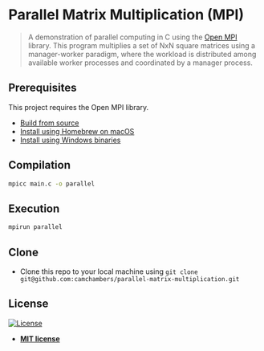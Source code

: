 # Parallel Matrix Multiplication (MPI)
>  A demonstration of parallel computing in C using the [Open MPI](https://www.open-mpi.org) library. This program multiplies a set of NxN square matrices using a manager-worker paradigm, where the workload is distributed among available worker processes and coordinated by a manager process. 

## Prerequisites
This project requires the Open MPI library.

- [Build from source](https://www.open-mpi.org/faq/?category=building#easy-build)
- [Install using Homebrew on macOS](https://formulae.brew.sh/formula/open-mpi)
- [Install using Windows binaries](https://www.open-mpi.org/software/ompi/v1.6/ms-windows.php)

## Compilation
```bash
mpicc main.c -o parallel
```

## Execution
```bash
mpirun parallel
```

## Clone

- Clone this repo to your local machine using `git clone git@github.com:camchambers/parallel-matrix-multiplication.git`

## License

[![License](http://img.shields.io/:license-mit-blue.svg?style=flat-square)](http://badges.mit-license.org)

- **[MIT license](http://opensource.org/licenses/mit-license.php)**
